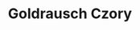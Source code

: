 ---
title: "Goldrausch Czory"
url: /klagenfurt-am-woerthersee/goldrausch-czory/
shop: Antiquitäten
---